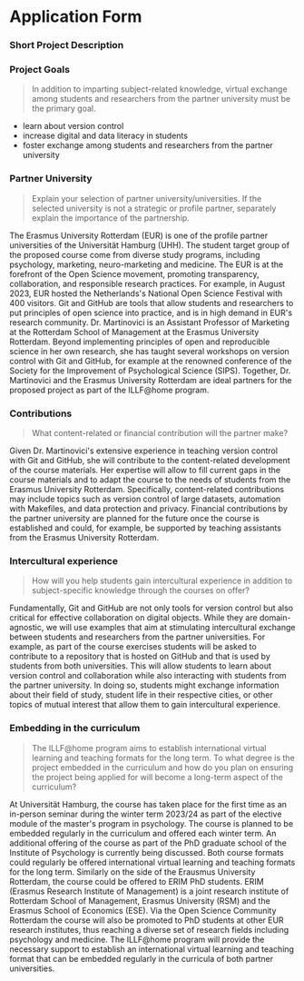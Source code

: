 # Application Form

### Short Project Description

### Project Goals

> In addition to imparting subject-related knowledge, virtual exchange among students and researchers from the partner university must be the primary goal.

- learn about version control
- increase digital and data literacy in students
- foster exchange among students and researchers from the partner university

### Partner University

> Explain your selection of partner university/universities. If the selected university is not a strategic or profile partner, separately explain the importance of the partnership.

The Erasmus University Rotterdam (EUR) is one of the profile partner universities of the Universität Hamburg (UHH).
The student target group of the proposed course come from diverse study programs, including psychology, marketing, neuro-marketing and medicine.
The EUR is at the forefront of the Open Science movement, promoting transparency, collaboration, and responsible research practices.
For example, in August 2023, EUR hosted the Netherlands's National Open Science Festival with 400 visitors.
Git and GitHub are tools that allow students and researchers to put principles of open science into practice, and is in high demand in EUR's research community.
Dr. Martinovici is an Assistant Professor of Marketing at the Rotterdam School of Management at the Erasmus University Rotterdam.
Beyond implementing principles of open and reproducible science in her own research, she has taught several workshops on version control with Git and GitHub, for example at the renowned conference of the Society for the Improvement of Psychological Science (SIPS).
Together, Dr. Martinovici and the Erasmus University Rotterdam are ideal partners for the proposed project as part of the ILLF@home program.

### Contributions

> What content-related or financial contribution will the partner make?

Given Dr. Martinovici's extensive experience in teaching version control with Git and GitHub, she will contribute to the content-related development of the course materials.
Her expertise will allow to fill current gaps in the course materials and to adapt the course to the needs of students from the Erasmus University Rotterdam.
Specifically, content-related contributions may include topics such as version control of large datasets, automation with Makefiles, and data protection and privacy.
Financial contributions by the partner university are planned for the future once the course is established and could, for example, be supported by teaching assistants from the Erasmus University Rotterdam.

### Intercultural experience

> How will you help students gain intercultural experience in addition to subject-specific knowledge through the courses on offer?

Fundamentally, Git and GitHub are not only tools for version control but also critical for effective collaboration on digital objects.
While they are domain-agnostic, we will use examples that aim at stimulating intercultural exchange between students and researchers from the partner universities.
For example, as part of the course exercises students will be asked to contribute to a repository that is hosted on GitHub and that is used by students from both universities.
This will allow students to learn about version control and collaboration while also interacting with students from the partner university.
In doing so, students might exchange information about their field of study, student life in their respective cities, or other topics of mutual interest that allow them to gain intercultural experience.

### Embedding in the curriculum

> The ILLF@home program aims to establish international virtual learning and teaching formats for the long term. To what degree is the project embedded in the curriculum and how do you plan on ensuring the project being applied for will become a long-term aspect of the curriculum?

At Universität Hamburg, the course has taken place for the first time as an in-person seminar during the winter term 2023/24 as part of the elective module of the master's program in psychology.
The course is planned to be embedded regularly in the curriculum and offered each winter term.
An additional offering of the course as part of the PhD graduate school of the Institute of Psychology is currently being discussed.
Both course formats could regularly be offered international virtual learning and teaching formats for the long term.
Similarly on the side of the Erausmus University Rotterdam, the course could be offered to ERIM PhD students. 
ERIM (Erasmus Research Institute of Management) is a joint research institute of Rotterdam School of Management, Erasmus University (RSM) and the Erasmus School of Economics (ESE).
Via the Open Science Community Rotterdam the course will also be promoted to PhD students at other EUR research institutes, thus reaching a diverse set of research fields including psychology and medicine.
The ILLF@home program will provide the necessary support to establish an international virtual learning and teaching format that can be embedded regularly in the curricula of both partner universities.
